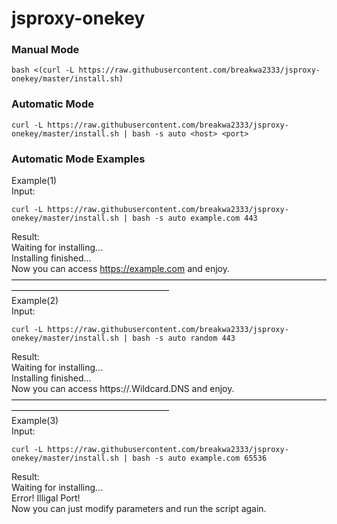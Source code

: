# jsproxy-onekey
### Manual Mode
```
bash <(curl -L https://raw.githubusercontent.com/breakwa2333/jsproxy-onekey/master/install.sh)
```
### Automatic Mode
```
curl -L https://raw.githubusercontent.com/breakwa2333/jsproxy-onekey/master/install.sh | bash -s auto <host> <port>
```
### Automatic Mode Examples  
Example(1)  
Input:  
```
curl -L https://raw.githubusercontent.com/breakwa2333/jsproxy-onekey/master/install.sh | bash -s auto example.com 443
```
Result:  
Waiting for installing...  
Installing finished...  
Now you can access https://example.com and enjoy.  
——————————————————————————————————————————————————————  
Example(2)  
Input:  
```
curl -L https://raw.githubusercontent.com/breakwa2333/jsproxy-onekey/master/install.sh | bash -s auto random 443
```
Result:  
Waiting for installing...  
Installing finished...  
Now you can access https://<Your IP>.Wildcard.DNS and enjoy.  
——————————————————————————————————————————————————————  
Example(3)  
Input:  
```
curl -L https://raw.githubusercontent.com/breakwa2333/jsproxy-onekey/master/install.sh | bash -s auto example.com 65536
```
Result:  
Waiting for installing...  
Error! Illigal Port!  
Now you can just modify parameters and run the script again.   
